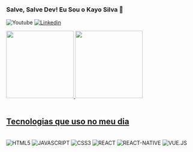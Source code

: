 ### Salve, Salve Dev! Eu Sou o Kayo Silva 👋



![Youtube](https://www.youtube.com/channel/UC5T4AN3p48TyhhFuTTPDe1A?style=for-the-badge&logo=youtube&logoColor=white)
[![Linkedin](https://img.shields.io/badge/LinkedIn-0077B5?style=for-the-badge&logo=linkedin&logoColor=white)](https://www.linkedin.com/in/kayohenriquesilva/)

<div>
  <a href="https://github.com/KayoSilva19 ">
  <img height="180em" src="https://github-readme-stats.vercel.app/api?username=KayoSilva19&show_icons=true&theme=tokyonight&include_all_commits=true&count_private=true"/>
  <img height="180em" src="https://github-readme-stats.vercel.app/api/top-langs/?username=KayoSilva19&layout=compact&langs_count=7&theme=tokyonight"/>
</div>

</br>

## Tecnologias que uso no meu dia 

   <div style="display: inline-block"></br>
        <img align="center" alt="HTML5" 
        src="https://img.shields.io/badge/HTML5-E34F26?style=for-the-badge&logo=html5&logoColor=white">
        <img align="center" alt="JAVASCRIPT" 
        src="https://img.shields.io/badge/JavaScript-F7DF1E?style=for-the-badge&logo=javascript&logoColor=black">
         <img align="center" alt="CSS3" 
        src="https://img.shields.io/badge/CSS3-1572B6?style=for-the-badge&logo=css3&logoColor=white">
        <img align="center" alt="REACT" 
        src="https://img.shields.io/badge/React-20232A?style=for-the-badge&logo=react&logoColor=61DAFB">
        <img align="center" alt="REACT-NATIVE" 
        src="https://img.shields.io/badge/React_Native-20232A?style=for-the-badge&logo=react&logoColor=61DAFB">
        <img align="center" alt="VUE.JS" 
        src="https://img.shields.io/badge/Vue.js-35495E?style=for-the-badge&logo=vue.js&logoColor=4FC08D"> 
    </div>
   
      

